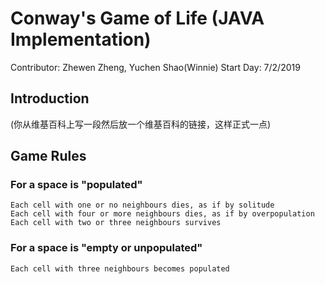 # Conway's Game of Life (JAVA Implementation)
Contributor: Zhewen Zheng, Yuchen Shao(Winnie)
Start Day: 7/2/2019

## Introduction
(你从维基百科上写一段然后放一个维基百科的链接，这样正式一点)

## Game Rules
### For a space is "populated"
    Each cell with one or no neighbours dies, as if by solitude
    Each cell with four or more neighbours dies, as if by overpopulation
    Each cell with two or three neighbours survives
### For a space is "empty or unpopulated"
    Each cell with three neighbours becomes populated
